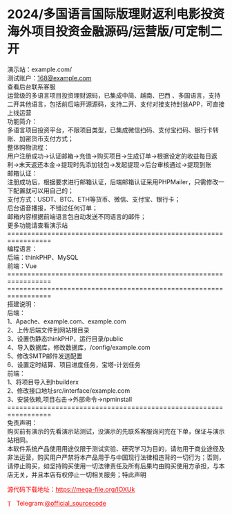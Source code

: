 # 2024/多国语言国际版理财返利电影投资海外项目投资金融源码/运营版/可定制二开

演示站：example.com/<br>测试账户：168@example.com<br>查看后台联系客服<br>运营级的多语言项目投资理财源码，已集成中简、越南、巴西 、多国语言，支持二开其他语言，包括前后端开源源码，支持二开、支付对接支持封装APP，可直接上线运营<br>功能简介：<br>多语言项目投资平台，不限项目类型，已集成微信扫码、支付宝扫码、银行卡转账、加密货币支付方式；<br>整体购物流程：<br>用户注册成功-&gt;认证邮箱-&gt;充值-&gt;购买项目-&gt;生成订单-&gt;根据设定的收益每日返利-&gt;末天返还本金-&gt;提现时先添加钱包-&gt;发起提现-&gt;后台审核通过-&gt;提现到账<br>邮箱认证：<br>注册成功后，根据要求进行邮箱认证，后端邮箱认证采用PHPMailer，只需修改一下配置就可以用自己的；<br>支付方式：USDT、BTC、ETH等货币、微信、支付宝、银行卡；<br>后台语音播报，不错过任何订单；<br>邮箱内容根据前端语言包自动发送不同语言的邮件；<br>更多功能请查看演示站<br>=================================================================<br>编程语言：<br>后端：thinkPHP、MySQL<br>前端：Vue<br>=================================================================<br>=================================================================<br>搭建说明：<br>后端：<br>1、Apache、example.com、example.com<br>2、上传后端文件到网站根目录<br>3、设置伪静态thinkPHP，运行目录/public<br>4、导入数据库，修改数据库，/config/example.com<br>5、修改SMTP邮件发送配置<br>6、设置定时结算、项目进度任务，宝塔-计划任务<br>前端：<br>1、将项目导入到hbuilderx<br>2、修改接口地址src/interface/example.com<br>3、安装依赖,项目右击-&gt;外部命令-&gt;npminstall<br>=================================================================<br>免责声明：<br> 购买前有演示的先看演示站测试，没演示的先联系客服询问完在下单，保证与演示站相同。<br> 本软件系统产品使用用途仅限于测试实验、研究学习为目的，请勿用于商业途径及非法运营，购买用户严禁将本产品用于与中国现行法律相违背的一切行为；否则，请停止购买，如坚持购买使用一切法律责任及所有后果均由购买使用方承担，与本店无关，并且本店有权停止一切相关服务；特此声明<br>


<p style="color: red;">源代码下载地址：<a href="https://mega-file.org/IOXUk" style="color: red;">https://mega-file.org/IOXUk</a></p><p style="color: red;"><img src="https://cdn-icons-png.flaticon.com/512/2111/2111646.png" alt="Telegram Icon" style="width: 16px; vertical-align: middle; margin-right: 5px;">Telegram:<a href="https://t.me/official_sourcecode" style="color: red;">@official_sourcecode</a></p>
